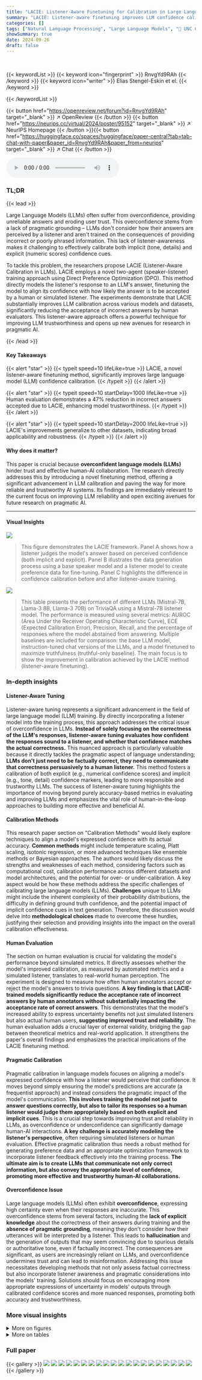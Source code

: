 ```yaml
---
title: "LACIE: Listener-Aware Finetuning for Calibration in Large Language Models"
summary: "LACIE: Listener-aware finetuning improves LLM confidence calibration, reducing incorrect answers accepted by human listeners by 47% while maintaining correct answer acceptance."
categories: []
tags: ["Natural Language Processing", "Large Language Models", "🏢 UNC Chapel Hill",]
showSummary: true
date: 2024-09-26
draft: false
---
```


<br>

{{< keywordList >}}
{{< keyword icon="fingerprint" >}} RnvgYd9RAh {{< /keyword >}}
{{< keyword icon="writer" >}} Elias Stengel-Eskin et el. {{< /keyword >}}
 
{{< /keywordList >}}

{{< button href="https://openreview.net/forum?id=RnvgYd9RAh" target="_blank" >}}
↗ OpenReview
{{< /button >}}
{{< button href="https://neurips.cc/virtual/2024/poster/95152" target="_blank" >}}
↗ NeurIPS Homepage
{{< /button >}}{{< button href="https://huggingface.co/spaces/huggingface/paper-central?tab=tab-chat-with-paper&paper_id=RnvgYd9RAh&paper_from=neurips" target="_blank" >}}
↗ Chat
{{< /button >}}



<audio controls>
    <source src="https://ai-paper-reviewer.com/RnvgYd9RAh/podcast.wav" type="audio/wav">
    Your browser does not support the audio element.
</audio>


### TL;DR


{{< lead >}}

Large Language Models (LLMs) often suffer from overconfidence, providing unreliable answers and eroding user trust.  This overconfidence stems from a lack of pragmatic grounding – LLMs don't consider how their answers are perceived by a listener and aren't trained on the consequences of providing incorrect or poorly phrased information.  This lack of listener-awareness makes it challenging to effectively calibrate both implicit (tone, details) and explicit (numeric scores) confidence cues. 

To tackle this problem, the researchers propose LACIE (Listener-Aware Calibration in LLMs).  LACIE employs a novel two-agent (speaker-listener) training approach using Direct Preference Optimization (DPO). This method directly models the listener's response to an LLM's answer, finetuning the model to align its confidence with how likely the answer is to be accepted by a human or simulated listener.  The experiments demonstrate that LACIE substantially improves LLM calibration across various models and datasets, significantly reducing the acceptance of incorrect answers by human evaluators.  This listener-aware approach offers a powerful technique for improving LLM trustworthiness and opens up new avenues for research in pragmatic AI.

{{< /lead >}}


#### Key Takeaways

{{< alert "star" >}}
{{< typeit speed=10 lifeLike=true >}} LACIE, a novel listener-aware finetuning method, significantly improves large language model (LLM) confidence calibration. {{< /typeit >}}
{{< /alert >}}

{{< alert "star" >}}
{{< typeit speed=10 startDelay=1000 lifeLike=true >}} Human evaluation demonstrates a 47% reduction in incorrect answers accepted due to LACIE, enhancing model trustworthiness. {{< /typeit >}}
{{< /alert >}}

{{< alert "star" >}}
{{< typeit speed=10 startDelay=2000 lifeLike=true >}} LACIE's improvements generalize to other datasets, indicating broad applicability and robustness. {{< /typeit >}}
{{< /alert >}}

#### Why does it matter?
This paper is crucial because **overconfident language models (LLMs)** hinder trust and effective human-AI collaboration.  The research directly addresses this by introducing a novel finetuning method, offering a significant advancement in LLM calibration and paving the way for more reliable and trustworthy AI systems.  Its findings are immediately relevant to the current focus on improving LLM reliability and open exciting avenues for future research on pragmatic AI.

------
#### Visual Insights



![](https://ai-paper-reviewer.com/RnvgYd9RAh/figures_1_1.jpg)

> This figure demonstrates the LACIE framework. Panel A shows how a listener judges the model's answer based on perceived confidence (both implicit and explicit). Panel B illustrates the data generation process using a base speaker model and a listener model to create preference data for fine-tuning.  Panel C highlights the difference in confidence calibration before and after listener-aware training.





![](https://ai-paper-reviewer.com/RnvgYd9RAh/tables_6_1.jpg)

> This table presents the performance of different LLMs (Mistral-7B, Llama-3 8B, Llama-3 70B) on TriviaQA using a Mistral-7B listener model.  The performance is measured using several metrics: AUROC (Area Under the Receiver Operating Characteristic Curve), ECE (Expected Calibration Error), Precision, Recall, and the percentage of responses where the model abstained from answering.  Multiple baselines are included for comparison: the base LLM model, instruction-tuned chat versions of the LLMs, and a model finetuned to maximize truthfulness (truthful-only baseline). The main focus is to show the improvement in calibration achieved by the LACIE method (listener-aware finetuning).





### In-depth insights


#### Listener-Aware Tuning
Listener-aware tuning represents a significant advancement in the field of large language model (LLM) training.  By directly incorporating a listener model into the training process, this approach addresses the critical issue of overconfidence in LLMs.  **Instead of solely focusing on the correctness of the LLM's responses, listener-aware tuning evaluates how confident the responses sound to a listener, and whether that confidence matches the actual correctness.** This nuanced approach is particularly valuable because it directly tackles the pragmatic aspect of language understanding;  **LLMs don't just need to be factually correct, they need to communicate that correctness persuasively to a human listener.**  This method fosters a calibration of both explicit (e.g., numerical confidence scores) and implicit (e.g., tone, detail) confidence markers, leading to more responsible and trustworthy LLMs. The success of listener-aware tuning highlights the importance of moving beyond purely accuracy-based metrics in evaluating and improving LLMs and emphasizes the vital role of human-in-the-loop approaches to building more effective and beneficial AI.

#### Calibration Methods
This research paper section on "Calibration Methods" would likely explore techniques to align a model's expressed confidence with its actual accuracy.  **Common methods** might include temperature scaling, Platt scaling, isotonic regression, or more advanced techniques like ensemble methods or Bayesian approaches.  The authors would likely discuss the strengths and weaknesses of each method, considering factors such as computational cost, calibration performance across different datasets and model architectures, and the potential for over- or under-calibration.  A key aspect would be how these methods address the specific challenges of calibrating large language models (LLMs).  **Challenges** unique to LLMs might include the inherent complexity of their probability distributions, the difficulty in defining ground truth confidence, and the potential impact of implicit confidence cues in text generation.  Therefore, the discussion would delve into **methodological choices** made to overcome these hurdles, justifying their selection and providing insights into the impact on the overall calibration effectiveness.

#### Human Evaluation
The section on human evaluation is crucial for validating the model's performance beyond simulated metrics.  It directly assesses whether the model's improved calibration, as measured by automated metrics and a simulated listener, translates to real-world human perception. The experiment is designed to measure how often human annotators accept or reject the model's answers to trivia questions.  **A key finding is that LACIE-trained models significantly reduce the acceptance rate of incorrect answers by human annotators without substantially impacting the acceptance rate of correct answers**.  This demonstrates that the model's increased ability to express uncertainty benefits not just simulated listeners but also actual human users, **suggesting improved trust and reliability**. The human evaluation adds a crucial layer of external validity, bridging the gap between theoretical metrics and real-world application. It strengthens the paper's overall findings and emphasizes the practical implications of the LACIE finetuning method.

#### Pragmatic Calibration
Pragmatic calibration in language models focuses on aligning a model's expressed confidence with how a listener would perceive that confidence.  It moves beyond simply ensuring the model's predictions are accurate (a frequentist approach) and instead considers the pragmatic impact of the model's communication. **This involves training the model not just to answer questions correctly, but also to tailor its responses so a human listener would judge them appropriately based on both explicit and implicit cues**. This is a crucial step towards improving trust and reliability in LLMs, as overconfidence or underconfidence can significantly damage human-AI interactions.  **A key challenge is accurately modeling the listener's perspective**, often requiring simulated listeners or human evaluation.  Effective pragmatic calibration thus needs a robust method for generating preference data and an appropriate optimization framework to incorporate listener feedback effectively into the training process.  **The ultimate aim is to create LLMs that communicate not only correct information, but also convey the appropriate level of confidence, promoting more effective and trustworthy human-AI collaborations.**

#### Overconfidence Issue
Large language models (LLMs) often exhibit **overconfidence**, expressing high certainty even when their responses are inaccurate. This overconfidence stems from several factors, including the **lack of explicit knowledge** about the correctness of their answers during training and the **absence of pragmatic grounding**, meaning they don't consider how their utterances will be interpreted by a listener.  This leads to **hallucination** and the generation of outputs that may seem convincing due to spurious details or authoritative tone, even if factually incorrect.  The consequences are significant, as users are increasingly reliant on LLMs, and overconfidence undermines trust and can lead to misinformation. Addressing this issue necessitates developing methods that not only assess factual correctness but also incorporate listener awareness and pragmatic considerations into the models' training.  Solutions should focus on encouraging more appropriate expressions of uncertainty in models' outputs through calibrated confidence scores and more nuanced responses, promoting both accuracy and trustworthiness.


### More visual insights

<details>
<summary>More on figures
</summary>


![](https://ai-paper-reviewer.com/RnvgYd9RAh/figures_4_1.jpg)

> This figure illustrates the LACIE framework. Panel A shows how a listener judges the confidence of an answer based on both explicit (e.g., numeric score) and implicit (e.g., tone) cues. Panel B details the data generation process, where a base speaker model generates diverse answers, a listener model judges them, and a preference function guides training. Panel C contrasts the confidence behavior of models before and after LACIE training, showing improved calibration.


![](https://ai-paper-reviewer.com/RnvgYd9RAh/figures_8_1.jpg)

> The figure shows the average induced listener probability for correct and incorrect answers for three different models: LACIE, Base, and Truthful.  The x-axis represents the model, and the y-axis represents the listener probability. The bars are grouped by whether the answer was correct or incorrect.  The key takeaway is that the LACIE model shows a significantly lower probability for incorrect answers compared to the base and truthful models, indicating that LACIE successfully trains the model to better differentiate between correct and incorrect answers.


![](https://ai-paper-reviewer.com/RnvgYd9RAh/figures_9_1.jpg)

> This figure is a grouped bar chart showing the frequency of different qualitative categories in the responses generated by the trained model (LACIE) and the reference model.  The categories are: details, explicit, implicit, concise, hedge, irrelevant, and abstain. The chart is divided into two sections: 'Correct' and 'Incorrect', representing whether the generated answer was correct or incorrect according to the ground truth.  The chart visually demonstrates that LACIE training leads to a noticeable shift in response characteristics.  Specifically, for incorrect answers, the LACIE model shows a greater tendency to hedge or abstain. Conversely, for correct answers, it shows a stronger preference for providing more detailed explanations. This supports the paper's argument that LACIE improves calibration by encouraging more appropriate expressions of confidence.


![](https://ai-paper-reviewer.com/RnvgYd9RAh/figures_13_1.jpg)

> This figure shows the performance of the LACIE model on the TriviaQA dataset as the amount of training data increases.  The x-axis represents the number of training questions used, and the y-axis shows the precision and AUROC (Area Under the Receiver Operating Characteristic curve). The plot demonstrates that both precision and AUROC generally improve as more training data is used, suggesting that LACIE's performance continues to increase with more data, although the rate of improvement may start to decrease at a larger number of training questions.


![](https://ai-paper-reviewer.com/RnvgYd9RAh/figures_15_1.jpg)

> This histogram visualizes the distribution of the number of unique answers generated by an untrained Mistral-7B model for two groups of questions from the TriviaQA dataset: those where a LACIE-trained Mistral-7B model abstained (orange bars) and those where it did not (blue bars).  The x-axis represents the number of unique answers, and the y-axis represents the count of questions.  The figure shows a clear separation between the two distributions, indicating that questions where the LACIE model abstained (i.e., expressed uncertainty) had a significantly higher number of unique answers generated by the untrained model compared to questions where the LACIE model didn't abstain. This suggests that the LACIE model successfully learned to identify and abstain from questions it was uncertain about.


![](https://ai-paper-reviewer.com/RnvgYd9RAh/figures_17_1.jpg)

> This figure illustrates the listener-aware finetuning method (LACIE). (A) shows how a listener judges the confidence of an answer based on implicit and explicit markers. (B) details the data generation process, where a speaker model generates answers, a listener model judges them, and a preference function is used to create training data. (C) compares the confidence of models before and after training with LACIE, highlighting improved calibration.


</details>




<details>
<summary>More on tables
</summary>


![](https://ai-paper-reviewer.com/RnvgYd9RAh/tables_6_2.jpg)
> This table presents the results of a human evaluation comparing the performance of the base Mistral-7B model and the LACIE-finetuned Mistral-7B model.  Human annotators were asked to accept or reject answers generated by each model to TriviaQA questions. The table shows the number of true accepts, false accepts, and false rejects for each model, along with precision and recall scores.  The asterisk (*) indicates statistically significant differences (p<0.05 using McNemar's test) between the two models' accept/reject counts.

![](https://ai-paper-reviewer.com/RnvgYd9RAh/tables_8_1.jpg)
> This table presents the results of evaluating the Mistral-7B model's performance on the TruthfulQA benchmark after training with different methods: a base model, a model trained only to improve truthfulness, and a model trained with the LACIE method.  The metrics used are Truthfulness and Informativeness, reflecting the balance between factual correctness and the amount of information provided in the model's responses.  The table shows that LACIE training significantly improves truthfulness compared to both baselines, albeit at a slight cost to informativeness.

![](https://ai-paper-reviewer.com/RnvgYd9RAh/tables_9_1.jpg)
> This table presents the results of evaluating different language models on the TriviaQA dataset, using a Mistral-7B model as a listener to assess the calibration of the speaker models.  It compares baseline models (with and without truthful-only fine-tuning) to models fine-tuned with LACIE (Listener-Aware Calibration for Implicit and Explicit confidence) and a prompt-based method from prior work (Tian et al., 2023). Metrics reported include AUROC (Area Under the Receiver Operating Characteristic curve), ECE (Expected Calibration Error), Precision, Recall, and the percentage of times the model abstained from answering.  The table shows how LACIE improves calibration and reduces overconfidence compared to the baselines across various model sizes (Mistral-7B, Llama-8B, Llama-70B).

![](https://ai-paper-reviewer.com/RnvgYd9RAh/tables_14_1.jpg)
> This table presents the results of evaluating several language models on the TriviaQA dataset using a Mistral-7B listener model.  The models are compared using several metrics to assess their calibration: AUROC (Area Under the Receiver Operating Characteristic Curve), ECE (Expected Calibration Error), Precision, Recall, and the percentage of answers where the model abstained.  The models evaluated include baseline Mistral-7B and Llama3 models, versions of these models finetuned for truthfulness, versions finetuned with the LACIE method, and baselines from prior work. The table shows that the LACIE method generally leads to better calibration and precision, especially in terms of reducing the acceptance rate of incorrect answers.

![](https://ai-paper-reviewer.com/RnvgYd9RAh/tables_14_2.jpg)
> This table presents the performance of different LLMs (Mistral-7B, Llama-3 8B, Llama-3 70B) on TriviaQA, using a Mistral-7B listener model to evaluate induced listener calibration.  The models were tested in their base and instruction-tuned forms and compared against baselines (truthful-only, and Tian et al. 2023). Metrics include AUROC, ECE, precision, recall, and percentage of abstentions.

![](https://ai-paper-reviewer.com/RnvgYd9RAh/tables_14_3.jpg)
> This table presents the performance of different language models on the TriviaQA dataset, evaluated using a Mistral-7B listener model.  The models are categorized as base models, instruction-tuned (chat) models, models fine-tuned with a focus on truthfulness, and models fine-tuned with LACIE.  Metrics include AUROC (Area Under the Receiver Operating Characteristic Curve), ECE (Expected Calibration Error), Precision, Recall, and the percentage of responses where the model abstained from answering. The table highlights the improvement in listener calibration and precision achieved by the LACIE fine-tuning method.

![](https://ai-paper-reviewer.com/RnvgYd9RAh/tables_15_1.jpg)
> This table presents the counts of true accepts, false accepts, and false rejects for the Mistral-7B model evaluated on the TriviaQA dataset. It shows the number of times human annotators correctly accepted correct answers, incorrectly accepted incorrect answers, and incorrectly rejected correct answers for different model training settings: the base model, the instruction-tuned chat model, the base model finetuned only on truthful answers, and the base model finetuned with the listener-aware method (LACIE).  The numbers reflect the performance of each model training variant in terms of human judgment agreement, highlighting the impact of different training approaches.

</details>




### Full paper

{{< gallery >}}
<img src="https://ai-paper-reviewer.com/RnvgYd9RAh/1.png" class="grid-w50 md:grid-w33 xl:grid-w25" />
<img src="https://ai-paper-reviewer.com/RnvgYd9RAh/2.png" class="grid-w50 md:grid-w33 xl:grid-w25" />
<img src="https://ai-paper-reviewer.com/RnvgYd9RAh/3.png" class="grid-w50 md:grid-w33 xl:grid-w25" />
<img src="https://ai-paper-reviewer.com/RnvgYd9RAh/4.png" class="grid-w50 md:grid-w33 xl:grid-w25" />
<img src="https://ai-paper-reviewer.com/RnvgYd9RAh/5.png" class="grid-w50 md:grid-w33 xl:grid-w25" />
<img src="https://ai-paper-reviewer.com/RnvgYd9RAh/6.png" class="grid-w50 md:grid-w33 xl:grid-w25" />
<img src="https://ai-paper-reviewer.com/RnvgYd9RAh/7.png" class="grid-w50 md:grid-w33 xl:grid-w25" />
<img src="https://ai-paper-reviewer.com/RnvgYd9RAh/8.png" class="grid-w50 md:grid-w33 xl:grid-w25" />
<img src="https://ai-paper-reviewer.com/RnvgYd9RAh/9.png" class="grid-w50 md:grid-w33 xl:grid-w25" />
<img src="https://ai-paper-reviewer.com/RnvgYd9RAh/10.png" class="grid-w50 md:grid-w33 xl:grid-w25" />
<img src="https://ai-paper-reviewer.com/RnvgYd9RAh/11.png" class="grid-w50 md:grid-w33 xl:grid-w25" />
<img src="https://ai-paper-reviewer.com/RnvgYd9RAh/12.png" class="grid-w50 md:grid-w33 xl:grid-w25" />
<img src="https://ai-paper-reviewer.com/RnvgYd9RAh/13.png" class="grid-w50 md:grid-w33 xl:grid-w25" />
<img src="https://ai-paper-reviewer.com/RnvgYd9RAh/14.png" class="grid-w50 md:grid-w33 xl:grid-w25" />
<img src="https://ai-paper-reviewer.com/RnvgYd9RAh/15.png" class="grid-w50 md:grid-w33 xl:grid-w25" />
<img src="https://ai-paper-reviewer.com/RnvgYd9RAh/16.png" class="grid-w50 md:grid-w33 xl:grid-w25" />
<img src="https://ai-paper-reviewer.com/RnvgYd9RAh/17.png" class="grid-w50 md:grid-w33 xl:grid-w25" />
<img src="https://ai-paper-reviewer.com/RnvgYd9RAh/18.png" class="grid-w50 md:grid-w33 xl:grid-w25" />
<img src="https://ai-paper-reviewer.com/RnvgYd9RAh/19.png" class="grid-w50 md:grid-w33 xl:grid-w25" />
<img src="https://ai-paper-reviewer.com/RnvgYd9RAh/20.png" class="grid-w50 md:grid-w33 xl:grid-w25" />
{{< /gallery >}}